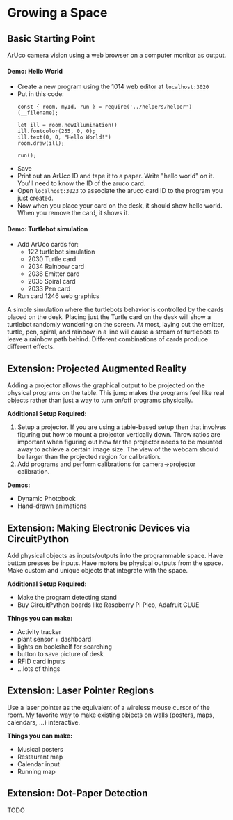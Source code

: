 # Growing a Space

## Basic Starting Point

ArUco camera vision using a web browser on a computer monitor as output.

#### Demo: Hello World
- Create a new program using the 1014 web editor at `localhost:3020`
- Put in this code:
  ```
  const { room, myId, run } = require('../helpers/helper')(__filename);

  let ill = room.newIllumination()
  ill.fontcolor(255, 0, 0);
  ill.text(0, 0, "Hello World!")
  room.draw(ill);

  run();
  ```
- Save
- Print out an ArUco ID and tape it to a paper. Write "hello world" on it. You'll need to know the ID of the aruco card.
- Open `localhost:3023` to associate the aruco card ID to the program you just created.
- Now when you place your card on the desk, it should show hello world. When you remove the card, it shows it.

#### Demo: Turtlebot simulation
- Add ArUco cards for:
    - 122 turtlebot simulation
    - 2030 Turtle card
    - 2034 Rainbow card
    - 2036 Emitter card
    - 2035 Spiral card
    - 2033 Pen card
- Run card 1246 web graphics

A simple simulation where the turtlebots behavior is controlled
by the cards placed on the desk. Placing just the Turtle card on the desk
will show a turtlebot randomly wandering on the screen. At most,
laying out the emitter, turtle, pen, spiral, and rainbow in a line will
cause a stream of turtlebots to leave a rainbow path behind.
Different combinations of cards produce different effects.

## Extension: Projected Augmented Reality

Adding a projector allows the graphical output to be projected on the physical programs on the table. This jump makes the programs feel like real objects rather than just a way to turn on/off programs physically.

**Additional Setup Required:**

1. Setup a projector. If you are using a table-based setup then that involves figuring out how to mount a projector vertically down. Throw ratios are important when figuring out how far the projector needs to be mounted away to achieve a certain image size. The view of the webcam should be larger than the projected region for calibration.
2. Add programs and perform calibrations for camera->projector calibration.

**Demos:**

* Dynamic Photobook
* Hand-drawn animations

## Extension: Making Electronic Devices via CircuitPython

Add physical objects as inputs/outputs into the programmable space. Have button presses be inputs. Have motors be physical outputs from the space. Make custom and unique objects that integrate with the space.

**Additional Setup Required:**

* Make the program detecting stand
* Buy CircuitPython boards like Raspberry Pi Pico, Adafruit CLUE

**Things you can make:**

- Activity tracker
- plant sensor + dashboard
- lights on bookshelf for searching
- button to save picture of desk
- RFID card inputs
- ...lots of things

## Extension: Laser Pointer Regions

Use a laser pointer as the equivalent of a wireless mouse cursor of the room. My favorite way to make existing objects on walls (posters, maps, calendars, ...) interactive.

**Things you can make:**

- Musical posters
- Restaurant map
- Calendar input
- Running map

## Extension: Dot-Paper Detection

TODO